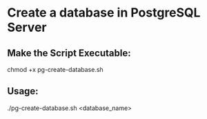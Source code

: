 # Create a database in PostgreSQL Server

## Make the Script Executable:
chmod +x pg-create-database.sh

## Usage:
./pg-create-database.sh <username> <password> <database_name> <host>
